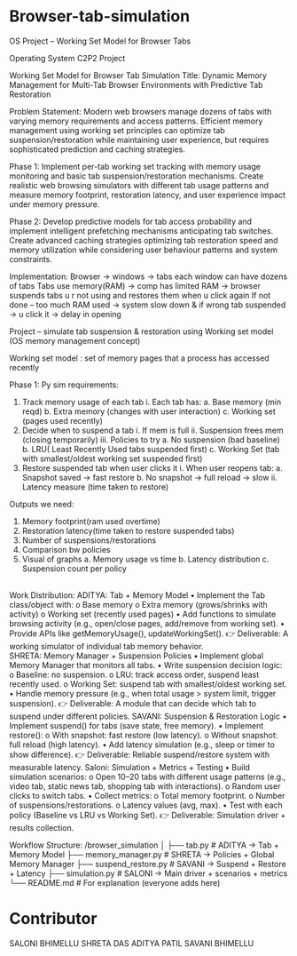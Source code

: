 # Browser-tab-simulation
OS Project – Working Set Model for Browser Tabs

Operating System
C2P2 Project

Working Set Model for Browser Tab Simulation
Title: Dynamic Memory Management for Multi-Tab Browser Environments with Predictive Tab Restoration

Problem Statement: Modern web browsers manage dozens of tabs with varying memory requirements and access patterns. Efficient memory management using working set principles can optimize tab suspension/restoration while maintaining user experience, but requires sophisticated prediction and caching strategies.

Phase 1: Implement per-tab working set tracking with memory usage monitoring and basic tab suspension/restoration mechanisms. Create realistic web browsing simulators with different tab usage patterns and measure memory footprint, restoration latency, and user experience impact under memory pressure.

Phase 2: Develop predictive models for tab access probability and implement intelligent prefetching mechanisms anticipating tab switches. Create advanced caching strategies optimizing tab restoration speed and memory utilization while considering user behaviour patterns and system constraints. 

Implementation: 
Browser -> windows -> tabs 
each window can have dozens of tabs 
Tabs use memory(RAM) -> comp has limited RAM -> browser suspends tabs u r not using and restores them when u click again 
If not done – too much RAM used -> system slow down & if wrong tab suspended -> u click it -> delay in opening 

Project – simulate tab suspension & restoration using Working set model (OS memory management concept) 

Working set model : set of memory pages that a process has accessed recently 

Phase 1: 
Py sim requirements: 
1.	Track memory usage of each tab 
i.	Each tab has: 
a.	Base memory (min reqd) 
b.	Extra memory (changes with user interaction) 
c.	Working set (pages used recently)
2.	Decide when to suspend a tab 
i.	If mem is full
ii.	Suspension frees mem (closing temporarily) 
iii.	Policies to try 
a.	No suspension (bad baseline) 
b.	LRU( Least Recently Used tabs suspended first) 
c.	Working Set (tab with smallest/oldest working set suspended first) 
3.	Restore suspended tab when user clicks it 
i.	When user reopens tab: 
a.	Snapshot saved -> fast restore 
b.	No snapshot -> full reload -> slow
ii.	Latency measure (time taken to restore) 

Outputs we need: 
1.	Memory footprint(ram used overtime) 
2.	Restoration latency(time taken to restore suspended tabs) 
3.	Number of suspensions/restorations
4.	Comparison bw policies
5.	Visual of graphs 
a.	Memory usage vs time 
b.	Latency distribution 
c.	Suspension count per policy
<br>
Work Distribution: 
ADITYA: 
Tab + Memory Model
•	Implement the Tab class/object with:
o	Base memory
o	Extra memory (grows/shrinks with activity)
o	Working set (recently used pages)
•	Add functions to simulate browsing activity (e.g., open/close pages, add/remove from working set).
•	Provide APIs like getMemoryUsage(), updateWorkingSet().
👉 Deliverable: A working simulator of individual tab memory behavior.
<br>
SHRETA: 
Memory Manager + Suspension Policies
•	Implement global Memory Manager that monitors all tabs.
•	Write suspension decision logic:
o	Baseline: no suspension.
o	LRU: track access order, suspend least recently used.
o	Working Set: suspend tab with smallest/oldest working set.
•	Handle memory pressure (e.g., when total usage > system limit, trigger suspension).
👉 Deliverable: A module that can decide which tab to suspend under different policies.
SAVANI: 
Suspension & Restoration Logic
•	Implement suspend() for tabs (save state, free memory).
•	Implement restore():
o	With snapshot: fast restore (low latency).
o	Without snapshot: full reload (high latency).
•	Add latency simulation (e.g., sleep or timer to show difference).
👉 Deliverable: Reliable suspend/restore system with measurable latency.
Saloni: 
Simulation + Metrics + Testing
•	Build simulation scenarios:
o	Open 10–20 tabs with different usage patterns (e.g., video tab, static news tab, shopping tab with interactions).
o	Random user clicks to switch tabs.
•	Collect metrics:
o	Total memory footprint.
o	Number of suspensions/restorations.
o	Latency values (avg, max).
•	Test with each policy (Baseline vs LRU vs Working Set).
👉 Deliverable: Simulation driver + results collection.

Workflow Structure: 
/browser_simulation
│
├── tab.py                                     # ADITYA → Tab + Memory Model
├── memory_manager.py                          # SHRETA → Policies + Global Memory Manager
├── suspend_restore.py                         # SAVANI → Suspend + Restore + Latency
├── simulation.py                              # SALONI → Main driver + scenarios + metrics
└── README.md                                  # For explanation (everyone adds here)

# Contributor
SALONI BHIMELLU
SHRETA DAS
ADITYA PATIL
SAVANI BHIMELLU


